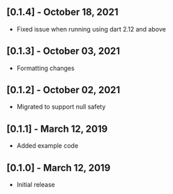 ## [0.1.4] - October 18, 2021
* Fixed issue when running using dart 2.12  and above

## [0.1.3] - October 03, 2021
* Formatting changes

## [0.1.2] - October 02, 2021
* Migrated to support null safety

## [0.1.1] - March 12, 2019
* Added example code

## [0.1.0] - March 12, 2019
* Initial release